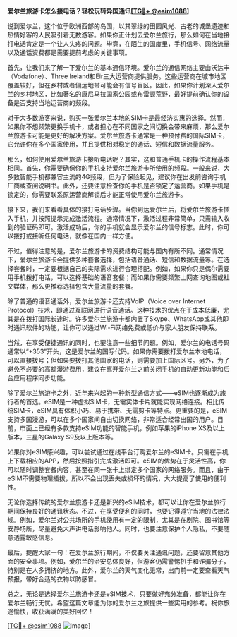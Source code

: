 **爱尔兰旅游卡怎么接电话？轻松玩转异国通讯[[TG💪+ @esim1088](https://t.me/s/esim1088)]**

说到爱尔兰，这个位于欧洲西部的岛国，以其翠绿的田园风光、古老的城堡遗迹和热情好客的人民吸引着无数游客。如果你正计划去爱尔兰旅行，那么如何在当地接打电话肯定是一个让人头疼的问题。毕竟，在陌生的国度里，手机信号、网络流量以及通话资费都是需要提前考虑的关键事项。

首先，让我们来了解一下爱尔兰的基本通信环境。爱尔兰的通信网络主要由沃达丰（Vodafone）、Three Ireland和Eir三大运营商提供服务。这些运营商在城市地区覆盖较好，但在乡村或者偏远地带可能会有信号盲区。因此，如果你计划深入爱尔兰的乡村地区，比如著名的康尼马拉国家公园或布雷顿荒野，最好提前确认你的设备是否支持当地运营商的频段。

对于大多数游客来说，购买一张爱尔兰本地的SIM卡是最经济实惠的选择。然而，如果你不想频繁更换手机卡，或者担心在不同国家之间切换会带来麻烦，那么爱尔兰旅游卡可能是更好的解决方案。爱尔兰旅游卡通常是一种预付费的国际SIM卡，它允许你在多个国家使用，并且提供相对稳定的通话、短信和数据流量服务。

那么，如何使用爱尔兰旅游卡接听电话呢？其实，这和普通手机卡的操作流程基本相同。首先，你需要确保你的手机支持爱尔兰旅游卡所使用的频段。一般来说，大多数智能手机都兼容主流的4G频段，但为了保险起见，建议你在出发前咨询手机厂商或查阅说明书。此外，还要注意检查你的手机是否锁定了运营商。如果手机是锁定的，你需要联系原运营商解锁后才能正常使用爱尔兰旅游卡。

接下来，我们来看看具体的接打电话步骤。当你到达爱尔兰后，将爱尔兰旅游卡插入手机，并按照提示完成激活流程。通常情况下，激活过程非常简单，只需输入收到的验证码即可。激活成功后，你的手机就会显示爱尔兰的信号标志。此时，你可以拨打或接听任何电话，就像在国内一样方便。

不过，值得注意的是，爱尔兰旅游卡的资费结构可能与国内有所不同。通常情况下，爱尔兰旅游卡会提供多种套餐选择，包括语音通话、短信和数据流量等。在选择套餐时，一定要根据自己的实际需求进行合理搭配。例如，如果你只是偶尔需要用手机拨打电话，可以选择基础的语音套餐；而如果你需要频繁上网查询地图或社交媒体，那么更推荐选择包含大量流量的套餐。

除了普通的语音通话外，爱尔兰旅游卡还支持VoIP（Voice over Internet Protocol）技术，即通过互联网进行语音通话。这种技术的优点在于成本低廉，尤其是在拨打国际长途时。许多爱尔兰旅游卡都内置了Skype、WhatsApp或其他即时通讯软件的功能，让你可以通过Wi-Fi网络免费或低价与家人朋友保持联系。

当然，在享受便捷通讯的同时，也要注意一些细节问题。例如，爱尔兰的电话号码通常以“+353”开头，这是爱尔兰的国际代码。如果你需要拨打爱尔兰本地电话，可以直接拨号；但如果要拨打其他国家的电话，则需要加上国际区号。另外，为了避免不必要的高额漫游费用，建议在离开爱尔兰之前关闭手机的自动更新功能和后台应用程序同步功能。

除了爱尔兰旅游卡之外，近年来兴起的一种新型通信方式——eSIM也逐渐成为旅行者的首选。eSIM是一种虚拟SIM卡，无需实体卡片就能实现网络连接。相比传统SIM卡，eSIM具有体积小巧、易于携带、无需剪卡等特点。更重要的是，eSIM支持多国漫游，可以在多个国家间自由切换网络，非常适合经常出国的用户。目前，市面上已经有多款支持eSIM功能的智能手机，例如苹果的iPhone XS及以上版本，三星的Galaxy S9及以上版本等。

如果你对eSIM感兴趣，可以尝试通过在线平台订购爱尔兰的eSIM卡。只需在手机上下载相应的APP，然后按照指引完成激活即可。eSIM的优势在于灵活性高，你可以随时调整套餐内容，甚至在同一张卡上绑定多个国家的网络服务。而且，由于eSIM不需要物理插拔，所以不会出现丢失或损坏的情况，大大提高了使用的便利性。

无论你选择传统的爱尔兰旅游卡还是新兴的eSIM技术，都可以让你在爱尔兰旅行期间保持良好的通讯状态。不过，在享受便利的同时，也要记得遵守当地的法律法规。例如，爱尔兰对公共场所的手机使用有一定的限制，尤其是在剧院、图书馆等安静场所，尽量避免大声讲电话影响他人。同时，也要注意保护个人隐私，不要随意透露敏感信息。

最后，提醒大家一句：在爱尔兰旅行期间，不仅要关注通讯问题，还要留意其他方面的安全事项。例如，爱尔兰的治安总体良好，但游客仍需警惕扒手和诈骗分子，特别是在人多拥挤的地方。此外，爱尔兰的天气变化无常，出门前一定要查看天气预报，带好合适的衣物以防感冒。

总之，无论是选择爱尔兰旅游卡还是eSIM技术，只要做好充分准备，都能让你在爱尔兰畅行无忧。希望这篇文章能为你的爱尔兰之旅提供一些实用的参考。祝你旅途愉快，收获满满的美好回忆！

[[TG💪+ @esim1088](https://t.me/s/esim1088) ![Image](https://i.postimg.cc/4NQfJmqS/Snipaste-2025-05-13-00-14-12.png)]